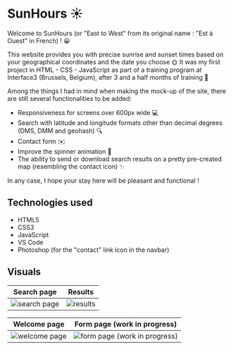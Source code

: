 # SunHours ☀️

Welcome to SunHours (or "East to West" from its original name : "Est à Ouest" in French) ! 😀

This website provides you with precise sunrise and sunset times based on your geographical coordinates and the date you choose 🌞
It was my first project in HTML - CSS - JavaScript as part of a training program at Interface3 (Brussels, Belgium), after 3 and a half months of training 💪

Among the things I had in mind when making the mock-up of the site, there are still several functionalities to be added:

+ Responsiveness for screens over 600px wide 💻
+ Search with latitude and longitude formats other than decimal degrees (DMS, DMM and geohash) 🔍
+ Contact form ✉️
+ Improve the spinner animation 🛞
+ The ability to send or download search results on a pretty pre-created map (resembling the contact icon) ✨

In any case, I hope your stay here will be pleasant and functional !

## Technologies used
+ HTML5
+ CSS3
+ JavaScript
+ VS Code
+ Photoshop (for the "contact" link icon in the navbar)

## Visuals

|Search page|Results|
| ----------- | ----------- |
|![search page](https://github.com/user-attachments/assets/b7638e34-6f4a-4886-8a49-5f3af711073d)|![results](https://github.com/user-attachments/assets/9f0b907e-7a4d-4391-b733-869a5f6a982c)|


|Welcome page|Form page (work in progress)|
| ----------- | ----------- |
|![welcome page](https://github.com/user-attachments/assets/c2dd5e08-afe5-45c8-ab00-f3121e6e3bce)|![form page (work in progress)](https://github.com/user-attachments/assets/e4eb018f-0008-449a-8964-afaf6255da17)|
